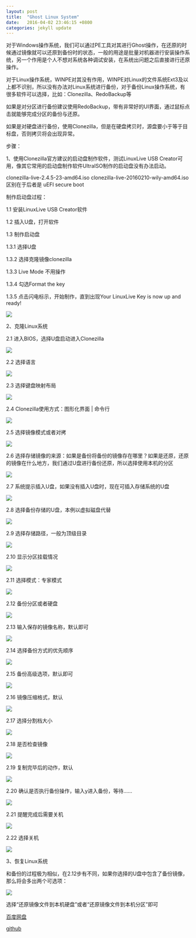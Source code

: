 ```yaml
---
layout: post
title:  "Ghost Linux System"
date:   2016-04-02 23:46:15 +0800
categories: jekyll update
---
```

对于Windows操作系统，我们可以通过PE工具对其进行Ghost操作，在还原的时候通过镜像就可以还原到备份时的状态，一般的用途是批量对机器进行安装操作系统，另一个作用是个人不想对系统各种调试安装，在系统出问题之后直接进行还原操作。

对于Linux操作系统，WINPE对其没有作用，WINPE对Linux的文件系统Ext3及以上都不识别，所以没有办法对Linux系统进行备份，对于备份Linux操作系统，有很多软件可以选择，比如：Clonezilla、RedoBackup等

如果是对分区进行备份建议使用RedoBackup，带有非常好的UI界面，通过鼠标点击就能够完成分区的备份与还原。

如果是对硬盘进行备份，使用Clonezilla，但是在硬盘拷贝时，源盘要小于等于目标盘，否则拷贝将会出现异常。

步骤：

1、使用Clonezilla官方建议的启动盘制作软件，测试LinuxLive USB Creator可用，像其它常用的启动盘制作软件UltraISO制作的启动盘没有办法启动。

clonezilla-live-2.4.5-23-amd64.iso clonezilla-live-20160210-wily-amd64.iso 区别在于后者是 uEFI secure boot

制作启动盘过程：

1.1	安装LinuxLive USB Creator软件

1.2 插入U盘，打开软件

1.3 制作启动盘

1.3.1 选择U盘
    
1.3.2 选择克隆镜像clonezilla
    
1.3.3 Live Mode 不用操作
    
1.3.4 勾选Format the key
    
1.3.5 点击闪电标示，开始制作，直到出现Your LinuxLive Key is now up and ready!
    
<img src="/img/live-usb-creator.jpg" />

2、克隆Linux系统

2.1 进入BIOS，选择U盘启动进入Clonezilla

<img src="/img/Clonezilla-1.jpg" />
	
2.2 选择语言

<img src="/img/Clonezilla-2.jpg" />

2.3 选择键盘映射布局

<img src="/img/Clonezilla-3.jpg" />

2.4 Clonezilla使用方式：图形化界面 | 命令行

<img src="/img/Clonezilla-4.jpg" />

2.5 选择镜像模式或者对拷

<img src="/img/Clonezilla-5.jpg" />

2.6 选择存储镜像的来源：如果是备份将备份的镜像存在哪里？如果是还原，还原的镜像在什么地方，我们通过U盘进行备份还原，所以选择使用本机的分区

<img src="/img/Clonezilla-6.jpg" />

2.7 系统提示插入U盘，如果没有插入U盘时，现在可插入存储系统的U盘

<img src="/img/Clonezilla-7.jpg" />

2.8 选择备份存储的U盘，本例以虚拟磁盘代替

<img src="/img/Clonezilla-8.jpg" />

2.9 选择存储路径，一般为顶级目录

<img src="/img/Clonezilla-9.jpg" />

2.10 显示分区挂载情况

<img src="/img/Clonezilla-10.jpg" />

2.11 选择模式：专家模式

<img src="/img/Clonezilla-11.jpg" />

2.12 备份分区或者硬盘

<img src="/img/Clonezilla-12.jpg" />

2.13 输入保存的镜像名称，默认即可

<img src="/img/Clonezilla-13.jpg" />

2.14 选择备份方式的优先顺序

<img src="/img/Clonezilla-14.jpg" />

2.15 备份高级选项，默认即可

<img src="/img/Clonezilla-15.jpg" />

2.16 镜像压缩格式，默认

<img src="/img/Clonezilla-16.jpg" />

2.17 选择分割档大小

<img src="/img/Clonezilla-17.jpg" />

2.18 是否检查镜像

<img src="/img/Clonezilla-18.jpg" />

2.19 复制完毕后的动作，默认

<img src="/img/Clonezilla-19.jpg" />

2.20 确认是否执行备份操作，输入y进入备份，等待……

<img src="/img/Clonezilla-20.jpg" />

2.21 提醒完成后需要关机

<img src="/img/Clonezilla-21.jpg" />

2.22 选择关机

<img src="/img/Clonezilla-22.jpg" />

3、恢复Linux系统

和备份的过程极为相似，在2.12步有不同，如果你选择的U盘中包含了备份镜像，那么将会多出两个可选项：

<img src="/img/Clonezilla-23.jpg" />

选择“还原镜像文件到本机硬盘”或者“还原镜像文件到本机分区”即可

[百度网盘][百度网盘]

[github][github]

[百度网盘]: http://pan.baidu.com/s/1bpDMJwV
[github]: https://github.com/jlqian


